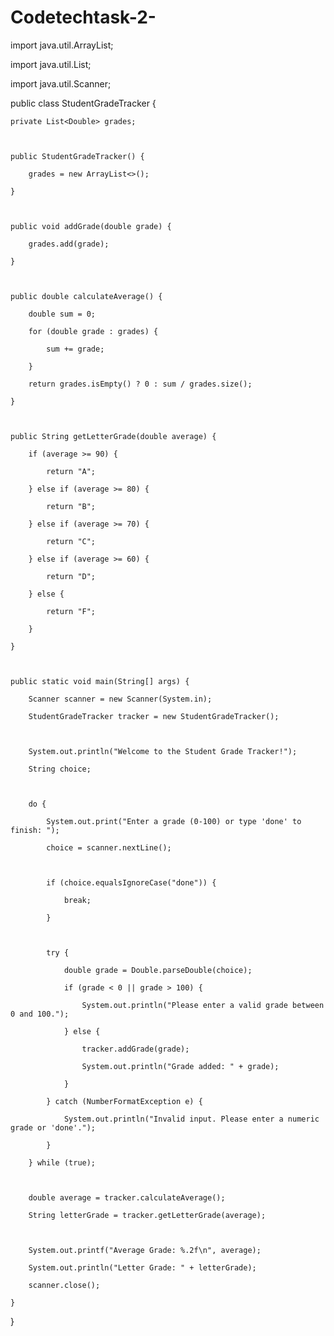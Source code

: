 # Codetechtask-2-

import java.util.ArrayList;

import java.util.List;

import java.util.Scanner;



public class StudentGradeTracker {

    private List<Double> grades;



    public StudentGradeTracker() {

        grades = new ArrayList<>();

    }



    public void addGrade(double grade) {

        grades.add(grade);

    }



    public double calculateAverage() {

        double sum = 0;

        for (double grade : grades) {

            sum += grade;

        }

        return grades.isEmpty() ? 0 : sum / grades.size();

    }



    public String getLetterGrade(double average) {

        if (average >= 90) {

            return "A";

        } else if (average >= 80) {

            return "B";

        } else if (average >= 70) {

            return "C";

        } else if (average >= 60) {

            return "D";

        } else {

            return "F";

        }

    }



    public static void main(String[] args) {

        Scanner scanner = new Scanner(System.in);

        StudentGradeTracker tracker = new StudentGradeTracker();



        System.out.println("Welcome to the Student Grade Tracker!");

        String choice;



        do {

            System.out.print("Enter a grade (0-100) or type 'done' to finish: ");

            choice = scanner.nextLine();



            if (choice.equalsIgnoreCase("done")) {

                break;

            }



            try {

                double grade = Double.parseDouble(choice);

                if (grade < 0 || grade > 100) {

                    System.out.println("Please enter a valid grade between 0 and 100.");

                } else {

                    tracker.addGrade(grade);

                    System.out.println("Grade added: " + grade);

                }

            } catch (NumberFormatException e) {

                System.out.println("Invalid input. Please enter a numeric grade or 'done'.");

            }

        } while (true);



        double average = tracker.calculateAverage();

        String letterGrade = tracker.getLetterGrade(average);



        System.out.printf("Average Grade: %.2f\n", average);

        System.out.println("Letter Grade: " + letterGrade);

        scanner.close();

    }

}
